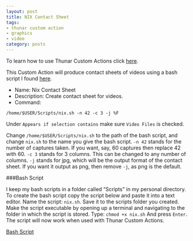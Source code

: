 ```yaml
---
layout: post
title: NIX Contact Sheet
tags:
- thunar custom action
- graphics
- video
category: posts
---
```

To learn how to use Thunar Custom Actions click [here](http://birchwell.github.io/posts/tutorial-convert-video-to-avi).

This Custom Action will produce contact sheets of videos using a bash script I found [here](http://p.outlyer.net/vcs/#issues).

* Name: Nix Contact Sheet
* Description: Create contact sheet for videos.
* Command: 

`/home/$USER/Scripts/nix.sh -n 42 -c 3 -j %F`

Under `Appears if selection contains` make sure `Video Files` is checked.

Change `/home/$USER/Scripts/nix.sh` to the path of the bash script, and change `nix.sh` to the name you give the bash script. `-n 42` stands for the number of captures taken. If you want, say, 60 captures then replace 42 with 60. `-c 3` stands for 3 columns. This can be changed to any number of columns. `-j` stands for jpg, which will be the output format of the contact sheet. If you want it output as png, then remove `-j`, as png is the default. 

###Bash Script

I keep my bash scripts in a folder called “Scripts” in my personal directory. To create the bash script copy the script below and paste it into a text editor. Name the script: `nix.sh`. Save it to the scripts folder you created. Make the script executable by opening up a terminal and navigating to the folder in which the script is stored. Type: `chmod +x nix.sh` And press `Enter`. The script will now work when used with Thunar Custom Actions.

[Bash Script](http://gist.github.com/Birchwell/f9372759efe5dcbc8d32)
